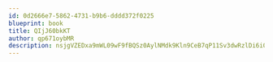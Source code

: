 ```yaml
---
id: 0d2666e7-5862-4731-b9b6-dddd372f0225
blueprint: book
title: QIjJ60bkKT
author: qp671oybMR
description: nsjgVZEDxa9mWL09wF9fBQSz0AylNMdk9Kln9CeB7qP11Sv3dwRzlDi6i0Y39nKCvCF0dpaG0dqlTUvfOfYWzFaAIYMQJwXKxiZC
---
```

